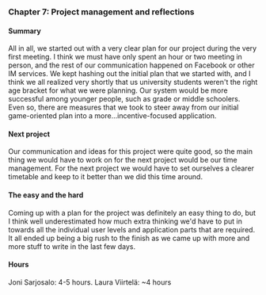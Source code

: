 ### Chapter 7: Project management and reflections

#### Summary

All in all, we started out with a very clear plan for our project during the very first meeting. I think we must have only spent an hour or two meeting in person, and the rest of our communication happened on Facebook or other IM services. We kept hashing out the initial plan that we started with, and I think we all realized very shortly that us university students weren't the right age bracket for what we were planning. Our system would be more successful among younger people, such as grade or middle schoolers. Even so, there are measures that we took to steer away from our initial game-oriented plan into a more...incentive-focused application.

#### Next project

Our communication and ideas for this project were quite good, so the main thing we would have to work on for the next project would be our time management. For the next project we would have to set ourselves a clearer timetable and keep to it better than we did this time around.

#### The easy and the hard

Coming up with a plan for the project was definitely an easy thing to do, but I think well underestimated how much extra thinking we'd have to put in towards all the individual user levels and application parts that are required. It all ended up being a big rush to the finish as we came up with more and more stuff to write in the last few days.

#### Hours

Joni Sarjosalo: 4-5 hours.
Laura Viirtelä: ~4 hours


